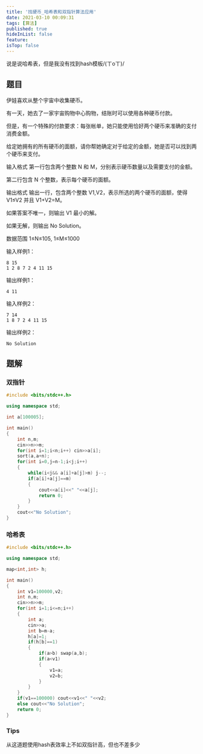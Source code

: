 ```yaml
---
title: '找硬币_哈希表和双指针算法应用'
date: 2021-03-10 00:09:31
tags: [算法]
published: true
hideInList: false
feature: 
isTop: false
---
```


说是说哈希表，但是我没有找到hash模板/(ㄒoㄒ)/

<!--more-->

## 题目

伊娃喜欢从整个宇宙中收集硬币。

有一天，她去了一家宇宙购物中心购物，结账时可以使用各种硬币付款。

但是，有一个特殊的付款要求：每张帐单，她只能使用恰好两个硬币来准确的支付消费金额。

给定她拥有的所有硬币的面额，请你帮她确定对于给定的金额，她是否可以找到两个硬币来支付。

输入格式
第一行包含两个整数 N 和 M，分别表示硬币数量以及需要支付的金额。

第二行包含 N 个整数，表示每个硬币的面额。

输出格式
输出一行，包含两个整数 V1,V2，表示所选的两个硬币的面额，使得 V1≤V2 并且 V1+V2=M。

如果答案不唯一，则输出 V1 最小的解。

如果无解，则输出 No Solution。

数据范围
1≤N≤105,
1≤M≤1000

输入样例1：

    8 15
    1 2 8 7 2 4 11 15

输出样例1：

    4 11

输入样例2：

    7 14
    1 8 7 2 4 11 15

输出样例2：

    No Solution

## 题解

### 双指针

```cpp
#include <bits/stdc++.h>

using namespace std;

int a[100005];

int main()
{
    int n,m;
    cin>>n>>m;
    for(int i=1;i<n;i++) cin>>a[i];
    sort(a,a+n);
    for(int i=0,j=n-1;i<j;i++)
    {
        while(i<j&& a[i]+a[j]>m) j--;
        if(a[i]+a[j]==m)
        {
            cout<<a[i]<<" "<<a[j];
            return 0;
        }
    }
    cout<<"No Solution";
}
```

### 哈希表

```cpp
#include <bits/stdc++.h>

using namespace std;

map<int,int> h;

int main()
{
    int v1=100000,v2;
    int n,m;
    cin>>n>>m;
    for(int i=1;i<=n;i++)
    {
        int a;
        cin>>a;
        int b=m-a;
        h[a]=1;
        if(h[b]==1)
        {
            if(a>b) swap(a,b);
            if(a<v1)
            {
                v1=a;
                v2=b;
            }
        }
    }
    if(v1==100000) cout<<v1<<" "<<v2;
    else cout<<"No Solution";
    return 0;
}
```

### Tips

从这道题使用hash表效率上不如双指针高，但也不差多少
